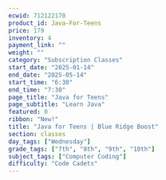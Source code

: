 ```yaml
---
ecwid: 712122170
product_id: Java-For-Teens
price: 179
inventory: 4
payment_link: ""
weight: ""
category: "Subscription Classes"
start_date: "2025-01-14"
end_date: "2025-05-14"
start_time: "6:30"
end_time: "7:30"
page_title: "Java for Teens"
page_subtitle: "Learn Java"
featured: 0
ribbon: "New!"
title: "Java for Teens | Blue Ridge Boost"
section: classes
day_tags: ["Wednesday"]
grade_tags: ["7th", "8th", "9th", "10th"]
subject_tags: ["Computer Coding"]
difficulty: "Code Cadets"
---
```


